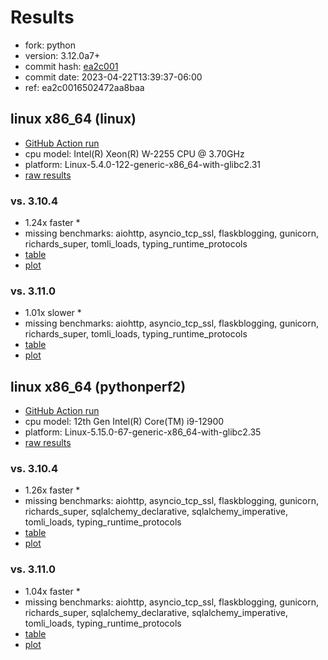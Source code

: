 # Results

- fork: python
- version: 3.12.0a7+
- commit hash: [ea2c001](https://github.com/python/cpython/commit/ea2c001)
- commit date: 2023-04-22T13:39:37-06:00
- ref: ea2c0016502472aa8baa

## linux x86_64 (linux)

- [GitHub Action run](https://github.com/faster-cpython/benchmarking/actions/runs/4800546094)
- cpu model: Intel(R) Xeon(R) W-2255 CPU @ 3.70GHz
- platform: Linux-5.4.0-122-generic-x86_64-with-glibc2.31
- [raw results](bm-20230422-linux-x86_64-python-ea2c0016502472aa8baa-3.12.0a7%2B-ea2c001.json)

### vs. 3.10.4

- 1.24x faster \*
- missing benchmarks: aiohttp, asyncio_tcp_ssl, flaskblogging, gunicorn, richards_super, tomli_loads, typing_runtime_protocols
- [table](bm-20230422-linux-x86_64-python-ea2c0016502472aa8baa-3.12.0a7%2B-ea2c001-vs-3.10.4.md)
- [plot](bm-20230422-linux-x86_64-python-ea2c0016502472aa8baa-3.12.0a7%2B-ea2c001-vs-3.10.4.png)

### vs. 3.11.0

- 1.01x slower \*
- missing benchmarks: aiohttp, asyncio_tcp_ssl, flaskblogging, gunicorn, richards_super, tomli_loads, typing_runtime_protocols
- [table](bm-20230422-linux-x86_64-python-ea2c0016502472aa8baa-3.12.0a7%2B-ea2c001-vs-3.11.0.md)
- [plot](bm-20230422-linux-x86_64-python-ea2c0016502472aa8baa-3.12.0a7%2B-ea2c001-vs-3.11.0.png)

## linux x86_64 (pythonperf2)

- [GitHub Action run](https://github.com/faster-cpython/benchmarking/actions/runs/4809383192)
- cpu model: 12th Gen Intel(R) Core(TM) i9-12900
- platform: Linux-5.15.0-67-generic-x86_64-with-glibc2.35
- [raw results](bm-20230422-pythonperf2-x86_64-python-ea2c0016502472aa8baa-3.12.0a7%2B-ea2c001.json)

### vs. 3.10.4

- 1.26x faster \*
- missing benchmarks: aiohttp, asyncio_tcp_ssl, flaskblogging, gunicorn, richards_super, sqlalchemy_declarative, sqlalchemy_imperative, tomli_loads, typing_runtime_protocols
- [table](bm-20230422-pythonperf2-x86_64-python-ea2c0016502472aa8baa-3.12.0a7%2B-ea2c001-vs-3.10.4.md)
- [plot](bm-20230422-pythonperf2-x86_64-python-ea2c0016502472aa8baa-3.12.0a7%2B-ea2c001-vs-3.10.4.png)

### vs. 3.11.0

- 1.04x faster \*
- missing benchmarks: aiohttp, asyncio_tcp_ssl, flaskblogging, gunicorn, richards_super, sqlalchemy_declarative, sqlalchemy_imperative, tomli_loads, typing_runtime_protocols
- [table](bm-20230422-pythonperf2-x86_64-python-ea2c0016502472aa8baa-3.12.0a7%2B-ea2c001-vs-3.11.0.md)
- [plot](bm-20230422-pythonperf2-x86_64-python-ea2c0016502472aa8baa-3.12.0a7%2B-ea2c001-vs-3.11.0.png)

